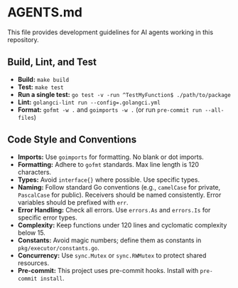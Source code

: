 # AGENTS.md

This file provides development guidelines for AI agents working in this repository.

## Build, Lint, and Test

- **Build:** `make build`
- **Test:** `make test`
- **Run a single test:** `go test -v -run ^TestMyFunction$ ./path/to/package`
- **Lint:** `golangci-lint run --config=.golangci.yml`
- **Format:** `gofmt -w .` and `goimports -w .` (or run `pre-commit run --all-files`)

## Code Style and Conventions

- **Imports:** Use `goimports` for formatting. No blank or dot imports.
- **Formatting:** Adhere to `gofmt` standards. Max line length is 120 characters.
- **Types:** Avoid `interface{}` where possible. Use specific types.
- **Naming:** Follow standard Go conventions (e.g., `camelCase` for private, `PascalCase` for public). Receivers should be named consistently. Error variables should be prefixed with `err`.
- **Error Handling:** Check all errors. Use `errors.As` and `errors.Is` for specific error types.
- **Complexity:** Keep functions under 120 lines and cyclomatic complexity below 15.
- **Constants:** Avoid magic numbers; define them as constants in `pkg/executor/constants.go`.
- **Concurrency:** Use `sync.Mutex` or `sync.RWMutex` to protect shared resources.
- **Pre-commit:** This project uses pre-commit hooks. Install with `pre-commit install`.
